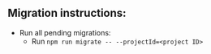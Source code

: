 ## Migration instructions:

- Run all pending migrations:
  - Run `npm run migrate -- --projectId=<project ID>`
